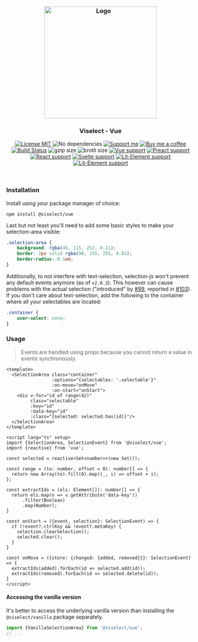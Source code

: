 <h3 align="center">
    <img alt="Logo" src="https://user-images.githubusercontent.com/30767528/123517467-622b0f80-d6a1-11eb-9bf3-abcb4928a89e.png" width="300"/>
</h3>

<h3 align="center">
    Viselect - Vue
</h3>

<p align="center">
    <a href="https://choosealicense.com/licenses/mit/"><img
        alt="License MIT"
        src="https://img.shields.io/badge/license-MIT-ae15cc.svg"></a>
    <img alt="No dependencies"
        src="https://img.shields.io/badge/dependencies-none-8115cc.svg">
    <a href="https://github.com/sponsors/Simonwep"><img
        alt="Support me"
        src="https://img.shields.io/badge/github-support-6a15cc.svg"></a>
    <a href="https://www.buymeacoffee.com/aVc3krbXQ"><img
        alt="Buy me a coffee"
        src="https://img.shields.io/badge/%F0%9F%8D%BA-buy%20me%20a%20beer-%23FFDD00"></a>
    <a href="https://github.com/Simonwep/selection/actions?query=workflow%3ACI"><img
        alt="Build Status"
        src="https://github.com/Simonwep/selection/workflows/CI/badge.svg"></a>
    <img alt="gzip size" src="https://img.badgesize.io/https://cdn.jsdelivr.net/npm/@viselect/vue/dist/viselect.mjs?compression=gzip">
    <img alt="brotli size" src="https://img.badgesize.io/https://cdn.jsdelivr.net/npm/@viselect/vue/dist/viselect.mjs?compression=brotli">
    <a href="https://v3.vuejs.org"><img
        alt="Vue support"
        src="https://img.shields.io/badge/✔-vue-%2340B581"></a>
    <a href="https://preactjs.com/"><img
        alt="Preact support"
        src="https://img.shields.io/badge/✔-preact-%236337B1"></a>
    <a href="https://reactjs.org"><img
        alt="React support"
        src="https://img.shields.io/badge/✔-react-%2359D7FF"></a>
    <a href="https://svelte.dev"><img
        alt="Svelte support"
        src="https://img.shields.io/badge/%E2%9A%99-svelte-%23F83C00"></a>
    <a href="https://lit-element.polymer-project.org"><img
        alt="Lit-Element support"
        src="https://img.shields.io/badge/%E2%9A%99-lit--element-%233CA4F6"></a>
    <a href="https://lit-element.polymer-project.org"><img
        alt="Lit-Element support"
        src="https://img.shields.io/badge/%E2%9A%99-angular-%23c3002f"></a>
</p>

<br>

### Installation

Install using your package manager of choice:

```
npm install @viselect/vue
```

Last but not least you'll need to add some basic styles to make your selection-area visible:

```css
.selection-area {
    background: rgba(46, 115, 252, 0.11);
    border: 2px solid rgba(98, 155, 255, 0.81);
    border-radius: 0.1em;
}
```

Additionally, to not interfere with text-selection, selection-js won't prevent any default events anymore (as of `v2.0.3`). This however can cause problems with the actual
selection ("introduced" by [#99](https://github.com/Simonwep/selection/pull/99), reported in [#103](https://github.com/Simonwep/selection/issues/103)). If you don't care about
text-selection, add the following to the container where all your selectables are located:

```css
.container {
    user-select: none;
}
```

### Usage

> Events are handled using props because you cannot return a value in events synchronously.

```vue
<template>
  <SelectionArea class="container"
                 :options="{selectables: '.selectable'}"
                 :on-move="onMove"
                 :on-start="onStart">
    <div v-for="id of range(42)"
         class="selectable"
         :key="id" 
         :data-key="id"
         :class="{selected: selected.has(id)}"/>
  </SelectionArea>
</template>

<script lang="ts" setup>
import {SelectionArea, SelectionEvent} from '@viselect/vue';
import {reactive} from 'vue';

const selected = reactive<Set<number>>(new Set());

const range = (to: number, offset = 0): number[] => {
  return new Array(to).fill(0).map((_, i) => offset + i);
};

const extractIds = (els: Element[]): number[] => {
  return els.map(v => v.getAttribute('data-key'))
      .filter(Boolean)
      .map(Number);
}

const onStart = ({event, selection}: SelectionEvent) => {
  if (!event?.ctrlKey && !event?.metaKey) {
    selection.clearSelection();
    selected.clear();
  }
}

const onMove = ({store: {changed: {added, removed}}}: SelectionEvent) => {
  extractIds(added).forEach(id => selected.add(id));
  extractIds(removed).forEach(id => selected.delete(id));
}
</script>
```

#### Accessing the vanilla version

It's better to access the underlying vanilla version than installing the `@viselect/vanilla` package separately.

```ts
import {VanillaSelectionArea} from '@viselect/vue';
// ...
```
